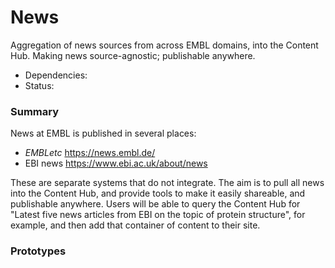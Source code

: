 # News

Aggregation of news sources from across EMBL domains, into the Content Hub. Making news source-agnostic; publishable anywhere. 

- Dependencies: 
- Status: 


### Summary

News at EMBL is published in several places: 
- *EMBLetc* https://news.embl.de/
- EBI news https://www.ebi.ac.uk/about/news

These are separate systems that do not integrate. The aim is to pull all news into the Content Hub, and provide tools to make it easily shareable, and publishable anywhere. Users will be able to query the Content Hub for "Latest five news articles from EBI on the topic of protein structure", for example, and then add that container of content to their site. 

### Prototypes


